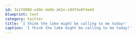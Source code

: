 ```yaml
---
id: 3a1f8006-ed8e-4e6b-a62e-c8df4e0f4e44
blueprint: text
category: twitter
title: 'I think the lake might be calling to me today!'
caption: 'I think the lake might be calling to me today!'
---
```

